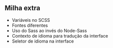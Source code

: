 ## Milha extra

- Variáveis no SCSS
- Fontes diferentes
- Uso do Sass ao invés do Node-Sass
- Contexto de idioma para tradução da interface
- Seletor de idioma na interface
